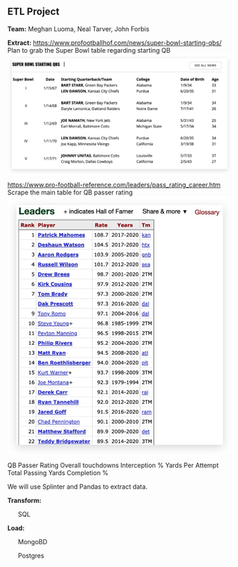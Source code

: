 ## ETL Project

**Team:** Meghan Luoma, Neal Tarver, John Forbis

**Extract:**
https://www.profootballhof.com/news/super-bowl-starting-qbs/
    Plan to grab the Super Bowl table regarding starting QB
![SB-QB-Table](readme_imgs/sb_qb_table.jpg)

https://www.pro-football-reference.com/leaders/pass_rating_career.htm
    Scrape the main table for QB passer rating
![Table](readme_imgs/data_table_to_scrape.jpg)

QB Passer Rating
Overall touchdowns
Interception %
Yards Per Attempt
Total Passing Yards
Completion %

We will use Splinter and Pandas to extract data.

**Transform:**
<ul>SQL</ul>

**Load:**
<ul>MongoBD</ul>
<ul>Postgres</ul>
